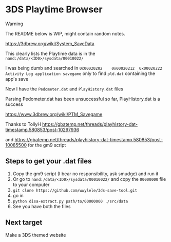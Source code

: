 # 3DS Playtime Browser

> [!WARNING]
> The README below is WIP, might contain random notes.

https://3dbrew.org/wiki/System_SaveData

This clearly lists the Playtime data is in the `nand:/data/<ID0>/sysdata/00010022/`

I was being dumb and searched in `0x00020202 	0x00020212 	0x00020222 	Activity Log application savegame` only to find `pld.dat` containing the app's save

Now I have the `Pedometer.dat` and `PlayHistory.dat` files

Parsing Pedometer.dat has been unsuccessful so far, PlayHistory.dat is a success

https://www.3dbrew.org/wiki/PTM_Savegame

Thanks to TollyH https://gbatemp.net/threads/playhistory-dat-timestamp.580853/post-10297936

and https://gbatemp.net/threads/playhistory-dat-timestamp.580853/post-10085500 for the gm9 script

## Steps to get your .dat files

1. Copy the gm9 script (I bear no responsibility, ask smudge) and run it
2. Or go to `nand:/data/<ID0>/sysdata/00010022/` and copy the `00000000` file to your computer
3. `git clone https://github.com/wwylele/3ds-save-tool.git`
4. go in
5. `python disa-extract.py path/to/00000000 ./src/data`
6. See you have both the files

## Next target

Make a 3DS themed website
